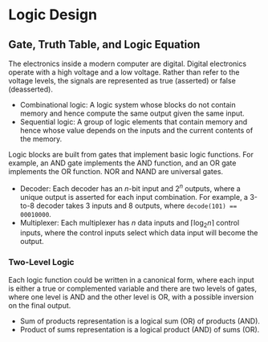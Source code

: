 # Logic Design

## Gate, Truth Table, and Logic Equation

The electronics inside a modern computer are digital. Digital electronics operate with a high voltage and a low voltage. Rather than refer to the voltage levels, the signals are represented as true (asserted) or false (deasserted).

- Combinational logic: A logic system whose blocks do not contain memory and hence compute the same output given the same input.
- Sequential logic: A group of logic elements that contain memory and hence whose value depends on the inputs and the current contents of the memory.

Logic blocks are built from gates that implement basic logic functions. For example, an AND gate implements the AND function, and an OR gate implements the OR function. NOR and NAND are universal gates.

- Decoder: Each decoder has an $n$-bit input and $2^n$ outputs, where a unique output is asserted for each input combination. For example, a 3-to-8 decoder takes 3 inputs and 8 outputs, where `decode(101) == 00010000`.
- Multiplexer: Each multiplexer has $n$ data inputs and $\lceil \log_2 n \rceil$ control inputs, where the control inputs select which data input will become the output.

### Two-Level Logic

Each logic function could be written in a canonical form, where each input is either a true or complemented variable and there are two levels of gates, where one level is AND and the other level is OR, with a possible inversion on the final output.

- Sum of products representation is a logical sum (OR) of products (AND).
- Product of sums representation is a logical product (AND) of sums (OR).
